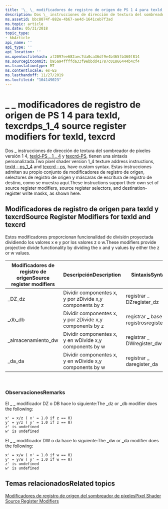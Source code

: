 ```yaml
---
title: '\_ \_ modificadores de registro de origen de PS 1 4 para texld, texcrd'
description: Dos \_ instrucciones de dirección de textura del sombreador de píxeles versión 1 4, texld-PS \_ 1 \_ 4 y texcrd-PS, tienen una sintaxis personalizada.
ms.assetid: bbc8074f-882e-4b67-ae4d-1641ceb7f3ad
ms.topic: article
ms.date: 05/31/2018
topic_type:
- kbArticle
api_name: ''
api_type: ''
api_location: ''
ms.openlocfilehash: af2097ee682aec7da0ca36df9e4b465fb360f814
ms.sourcegitcommit: b95a94ffffda33f9ebbdd41787c01866444b4cf4
ms.translationtype: MT
ms.contentlocale: es-ES
ms.lasthandoff: 11/27/2019
ms.locfileid: "104149023"
---
```

# <a name="ps_1_4-source-register-modifiers-for-texld-texcrd"></a><span data-ttu-id="b7af8-103">\_ \_ modificadores de registro de origen de PS 1 4 para texld, texcrd</span><span class="sxs-lookup"><span data-stu-id="b7af8-103">ps\_1\_4 source register modifiers for texld, texcrd</span></span>

<span data-ttu-id="b7af8-104">Dos \_ instrucciones de dirección de textura del sombreador de píxeles versión 1 4, [texld-PS \_ 1 \_ 4](texld---ps-1-4.md) y [texcrd-PS](texcrd---ps.md), tienen una sintaxis personalizada.</span><span class="sxs-lookup"><span data-stu-id="b7af8-104">Two pixel shader version 1\_4 texture address instructions, [texld - ps\_1\_4](texld---ps-1-4.md) and [texcrd - ps](texcrd---ps.md), have custom syntax.</span></span> <span data-ttu-id="b7af8-105">Estas instrucciones admiten su propio conjunto de modificadores de registro de origen, selectores de registro de origen y máscaras de escritura de registro de destino, como se muestra aquí.</span><span class="sxs-lookup"><span data-stu-id="b7af8-105">These instructions support their own set of source register modifiers, source register selectors, and destination-register write masks, as shown here.</span></span>

## <a name="source-register-modifiers-for-texld-and-texcrd"></a><span data-ttu-id="b7af8-106">Modificadores de registro de origen para texld y texcrd</span><span class="sxs-lookup"><span data-stu-id="b7af8-106">Source Register Modifiers for texld and texcrd</span></span>

<span data-ttu-id="b7af8-107">Estos modificadores proporcionan funcionalidad de división proyectada dividiendo los valores x e y por los valores z o w.</span><span class="sxs-lookup"><span data-stu-id="b7af8-107">These modifiers provide projective divide functionality by dividing the x and y values by either the z or w values.</span></span>



| <span data-ttu-id="b7af8-108">Modificadores de registro de origen</span><span class="sxs-lookup"><span data-stu-id="b7af8-108">Source register modifiers</span></span> | <span data-ttu-id="b7af8-109">Descripción</span><span class="sxs-lookup"><span data-stu-id="b7af8-109">Description</span></span>                | <span data-ttu-id="b7af8-110">Sintaxis</span><span class="sxs-lookup"><span data-stu-id="b7af8-110">Syntax</span></span>       |
|---------------------------|----------------------------|--------------|
| <span data-ttu-id="b7af8-111">\_DZ</span><span class="sxs-lookup"><span data-stu-id="b7af8-111">\_dz</span></span>                      | <span data-ttu-id="b7af8-112">Dividir componentes x, y por z</span><span class="sxs-lookup"><span data-stu-id="b7af8-112">Divide x,y components by z</span></span> | <span data-ttu-id="b7af8-113">registrar \_ DZ</span><span class="sxs-lookup"><span data-stu-id="b7af8-113">register\_dz</span></span> |
| <span data-ttu-id="b7af8-114">\_db</span><span class="sxs-lookup"><span data-stu-id="b7af8-114">\_db</span></span>                      | <span data-ttu-id="b7af8-115">Dividir componentes x, y por z</span><span class="sxs-lookup"><span data-stu-id="b7af8-115">Divide x,y components by z</span></span> | <span data-ttu-id="b7af8-116">registrar \_ base de registros</span><span class="sxs-lookup"><span data-stu-id="b7af8-116">register\_db</span></span> |
| <span data-ttu-id="b7af8-117">\_almacenamiento</span><span class="sxs-lookup"><span data-stu-id="b7af8-117">\_dw</span></span>                      | <span data-ttu-id="b7af8-118">Dividir componentes x, y en w</span><span class="sxs-lookup"><span data-stu-id="b7af8-118">Divide x,y components by w</span></span> | <span data-ttu-id="b7af8-119">registrar \_ DW</span><span class="sxs-lookup"><span data-stu-id="b7af8-119">register\_dw</span></span> |
| <span data-ttu-id="b7af8-120">\_da</span><span class="sxs-lookup"><span data-stu-id="b7af8-120">\_da</span></span>                      | <span data-ttu-id="b7af8-121">Dividir componentes x, y en w</span><span class="sxs-lookup"><span data-stu-id="b7af8-121">Divide x,y components by w</span></span> | <span data-ttu-id="b7af8-122">registrar \_ da</span><span class="sxs-lookup"><span data-stu-id="b7af8-122">register\_da</span></span> |



 

### <a name="remarks"></a><span data-ttu-id="b7af8-123">Observaciones</span><span class="sxs-lookup"><span data-stu-id="b7af8-123">Remarks</span></span>

<span data-ttu-id="b7af8-124">El \_ \_ modificador DZ o DB hace lo siguiente:</span><span class="sxs-lookup"><span data-stu-id="b7af8-124">The \_dz or \_db modifier does the following:</span></span>


```
x' = x/z ( x' = 1.0 if z == 0)
y' = y/z ( y' = 1.0 if z == 0)
z' is undefined
w' is undefined
```



<span data-ttu-id="b7af8-125">El \_ \_ modificador DW o da hace lo siguiente:</span><span class="sxs-lookup"><span data-stu-id="b7af8-125">The \_dw or \_da modifier does the following:</span></span>


```
x' = x/w ( x' = 1.0 if w == 0)
y' = y/w ( y' = 1.0 if w == 0)
z' is undefined
w' is undefined
```



## <a name="related-topics"></a><span data-ttu-id="b7af8-126">Temas relacionados</span><span class="sxs-lookup"><span data-stu-id="b7af8-126">Related topics</span></span>

<dl> <dt>

[<span data-ttu-id="b7af8-127">Modificadores de registro de origen del sombreador de píxeles</span><span class="sxs-lookup"><span data-stu-id="b7af8-127">Pixel Shader Source Register Modifiers</span></span>](dx9-graphics-reference-asm-ps-registers-modifiers-source.md)
</dt> </dl>

 

 




